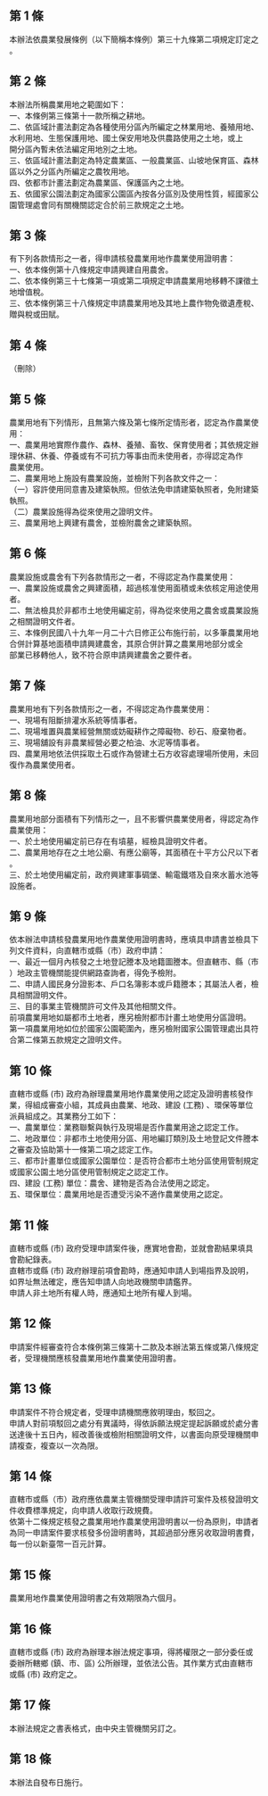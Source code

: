 第 1 條
-------
本辦法依農業發展條例（以下簡稱本條例）第三十九條第二項規定訂定之  
。

第 2 條
-------
本辦法所稱農業用地之範圍如下：  
一、本條例第三條第十一款所稱之耕地。  
二、依區域計畫法劃定為各種使用分區內所編定之林業用地、養殖用地、  
    水利用地、生態保護用地、國土保安用地及供農路使用之土地，或上  
    開分區內暫未依法編定用地別之土地。  
三、依區域計畫法劃定為特定農業區、一般農業區、山坡地保育區、森林  
    區以外之分區內所編定之農牧用地。  
四、依都市計畫法劃定為農業區、保護區內之土地。  
五、依國家公園法劃定為國家公園區內按各分區別及使用性質，經國家公  
    園管理處會同有關機關認定合於前三款規定之土地。

第 3 條
-------
有下列各款情形之一者，得申請核發農業用地作農業使用證明書：  
一、依本條例第十八條規定申請興建自用農舍。  
二、依本條例第三十七條第一項或第二項規定申請農業用地移轉不課徵土  
    地增值稅。  
三、依本條例第三十八條規定申請農業用地及其地上農作物免徵遺產稅、  
    贈與稅或田賦。

第 4 條
-------
（刪除）

第 5 條
-------
農業用地有下列情形，且無第六條及第七條所定情形者，認定為作農業使  
用：  
一、農業用地實際作農作、森林、養殖、畜牧、保育使用者；其依規定辦  
    理休耕、休養、停養或有不可抗力等事由而未使用者，亦得認定為作  
    農業使用。  
二、農業用地上施設有農業設施，並檢附下列各款文件之一：  
（一）容許使用同意書及建築執照。但依法免申請建築執照者，免附建築  
      執照。  
（二）農業設施得為從來使用之證明文件。  
三、農業用地上興建有農舍，並檢附農舍之建築執照。

第 6 條
-------
農業設施或農舍有下列各款情形之一者，不得認定為作農業使用：  
一、農業設施或農舍之興建面積，超過核准使用面積或未依核定用途使用  
    者。  
二、無法檢具於非都市土地使用編定前，得為從來使用之農舍或農業設施  
    之相關證明文件者。  
三、本條例民國八十九年一月二十六日修正公布施行前，以多筆農業用地  
    合併計算基地面積申請興建農舍，其原合併計算之農業用地部分或全  
    部業已移轉他人，致不符合原申請興建農舍之要件者。

第 7 條
-------
農業用地有下列各款情形之一者，不得認定為作農業使用：  
一、現場有阻斷排灌水系統等情事者。  
二、現場堆置與農業經營無關或妨礙耕作之障礙物、砂石、廢棄物者。  
三、現場舖設有非農業經營必要之柏油、水泥等情事者。  
四、農業用地依法供採取土石或作為營建土石方收容處理場所使用，未回  
    復作為農業使用者。

第 8 條
-------
農業用地部分面積有下列情形之一，且不影響供農業使用者，得認定為作  
農業使用：  
一、於土地使用編定前已存在有墳墓，經檢具證明文件者。  
二、農業用地存在之土地公廟、有應公廟等，其面積在十平方公尺以下者  
    。  
三、於土地使用編定前，政府興建軍事碉堡、輸電鐵塔及自來水蓄水池等  
    設施者。

第 9 條
-------
依本辦法申請核發農業用地作農業使用證明書時，應填具申請書並檢具下  
列文件資料，向直轄市或縣（市）政府申請：  
一、最近一個月內核發之土地登記謄本及地籍圖謄本。但直轄市、縣（市  
    ）地政主管機關能提供網路查詢者，得免予檢附。  
二、申請人國民身分證影本、戶口名簿影本或戶籍謄本；其屬法人者，檢  
    具相關證明文件。  
三、目的事業主管機關許可文件及其他相關文件。  
前項農業用地如屬都市土地者，應另檢附都市計畫土地使用分區證明。  
第一項農業用地如位於國家公園範圍內，應另檢附國家公園管理處出具符  
合第二條第五款規定之證明文件。

第 10 條
--------
直轄市或縣 (市) 政府為辦理農業用地作農業使用之認定及證明書核發作  
業，得組成審查小組，其成員由農業、地政、建設 (工務) 、環保等單位  
派員組成之。其業務分工如下：  
一、農業單位：業務聯繫與執行及現場是否作農業用途之認定工作。  
二、地政單位：非都市土地使用分區、用地編訂類別及土地登記文件謄本  
    之審查及協助第十一條第二項之認定工作。  
三、都市計畫單位或國家公園單位：是否符合都市土地分區使用管制規定  
    或國家公園土地分區使用管制規定之認定工作。  
四、建設 (工務) 單位：農舍、建物是否為合法使用之認定。  
五、環保單位：農業用地是否遭受污染不適作農業使用之認定。

第 11 條
--------
直轄市或縣 (市) 政府受理申請案件後，應實地會勘，並就會勘結果填具  
會勘紀錄表。  
直轄市或縣 (市) 政府辦理前項會勘時，應通知申請人到場指界及說明，  
如界址無法確定，應告知申請人向地政機關申請鑑界。  
申請人非土地所有權人時，應通知土地所有權人到場。

第 12 條
--------
申請案件經審查符合本條例第三條第十二款及本辦法第五條或第八條規定  
者，受理機關應核發農業用地作農業使用證明書。

第 13 條
--------
申請案件不符合規定者，受理申請機關應敘明理由，駁回之。  
申請人對前項駁回之處分有異議時，得依訴願法規定提起訴願或於處分書  
送達後十五日內，經改善後或檢附相關證明文件，以書面向原受理機關申  
請複查，複查以一次為限。

第 14 條
--------
直轄市或縣（市）政府應依農業主管機關受理申請許可案件及核發證明文  
件收費標準規定，向申請人收取行政規費。  
依第十二條規定核發之農業用地作農業使用證明書以一份為原則，申請者  
為同一申請案件要求核發多份證明書時，其超過部分應另收取證明書費，  
每一份以新臺幣一百元計算。

第 15 條
--------
農業用地作農業使用證明書之有效期限為六個月。

第 16 條
--------
直轄市或縣 (市) 政府為辦理本辦法規定事項，得將權限之一部分委任或  
委辦所轄鄉 (鎮、市、區) 公所辦理，並依法公告。其作業方式由直轄市  
或縣 (市) 政府定之。

第 17 條
--------
本辦法規定之書表格式，由中央主管機關另訂之。

第 18 條
--------
本辦法自發布日施行。

